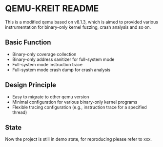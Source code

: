 # QEMU-KREIT README

This is a modified qemu based on v8.1.3, which is aimed to provided various instrumentation for binary-only kernel fuzzing, crash analysis and so on.

## Basic Function

- Binary-only coverage collection
- Binary-only address sanitizer for full-system mode
- Full-system mode instruction trace
- Full-system mode crash dump for crash analysis

## Design Principle

- Easy to migrate to other qemu version
- Minimal configuration for various binary-only kernel programs
- Flexible tracing configuration (e.g., instruction trace for a specified thread)

## State

Now the project is still in demo state, for reproducing please refer to xxx.
